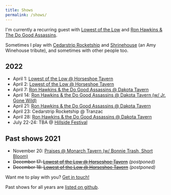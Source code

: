 ```yaml
---
title: Shows
permalink: /shows/
---
```


I'm currently a recurring guest with [Lowest of the Low](http://lowestofthelow.com/) and [Ron Hawkins & The Do Good Assassins](https://www.ronhawkins.com/music/type/do-good-assassins/).

Sometimes I play with [Cedarstrip Rocketship](https://cedarstriprocketship.bandcamp.com/) and [Shrinehouse](https://www.facebook.com/shrinehouseband/) (an Amy Winehouse tribute), and sometimes with other people too. 

## 2022

- April 1: [Lowest of the Low @ Horseshoe Tavern](https://www.showclix.com/event/lowestofthelowhs1)
- April 2: [Lowest of the Low @ Horseshoe Tavern](https://www.showclix.com/event/lowestofthelowhs1)
- April 7: [Ron Hawkins & the Do Good Assassins @ Dakota Tavern](https://www.eventbrite.ca/e/ron-hawkins-and-the-do-good-assassins-tickets-289841011267)
- April 14: [Ron Hawkins & the Do Good Assassins @ Dakota Tavern (w/ Jr. Gone Wild)](https://www.eventbrite.ca/e/ron-hawkins-and-the-do-good-assassins-with-jr-gone-wild-tickets-290979105337)
- April 21: [Ron Hawkins & the Do Good Assassins @ Dakota Tavern](https://www.eventbrite.ca/e/ron-hawkins-and-the-do-good-assassins-tickets-290983327967)
- April 23: Cedarstrip Rocketship @ Tranzac
- April 28: [Ron Hawkins & the Do Good Assassins @ Dakota Tavern](https://www.eventbrite.ca/e/ron-hawkins-and-the-do-good-assassins-tickets-290990338937)
- July 22-24: TBA @ [Hillside Festival](https://hillsidefestival.ca/)

## Past shows 2021

- November 20: [Praises @ Monarch Tavern (w/ Bonnie Trash, Short Bloom)](https://embed.showclix.com/event/praises-w-bonnie-trash-short-bloom)
- ~~December 17: [Lowest of the Low @ Horseshoe Tavern](https://www.showclix.com/event/lowestofthelowhs1)~~ _(postponed)_
- ~~December 18: [Lowest of the Low @ Horseshoe Tavern](https://www.showclix.com/event/lowestofthelowhs2)~~ _(postponed)_

Want me to play with you? [Get in touch!](mailto:me@ruhee.ca)


Past shows for all years are [listed on github](https://github.com/ruhee/show-archive/tree/master/raw).
